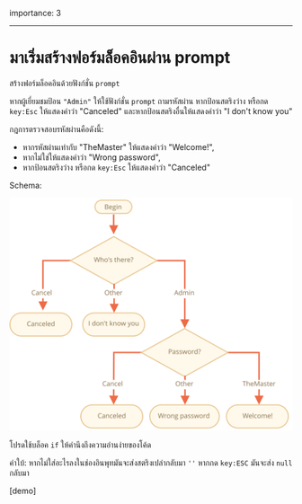 importance: 3

---

# มาเริ่มสร้างฟอร์มล็อคอินผ่าน prompt

สร้างฟอร์มล็อคอินด้วยฟังก์ชั่น `prompt`

หากผู้เยี่ยมชมป้อน `"Admin"` ให้ใช้ฟังก์ชั่น `prompt` ถามรหัสผ่าน หากป้อนสตริงว่าง หรือกด `key:Esc` ให้แสดงคำว่า "Canceled" และหากป้อนสตริงอื่นให้แสดงคำว่า "I don't know you"

กฎการตรวจสอบรหัสผ่านคือดังนี้:

- หากรหัสผ่านเท่ากับ "TheMaster" ให้แสดงคำว่า "Welcome!",
- หากไม่ใช่ให้แสดงคำว่า "Wrong password",
- หากป้อนสตริงว่าง หรือกด `key:Esc` ให้แสดงคำว่า "Canceled"

Schema:

![](ifelse_task.svg)

โปรดใช้บล็อค `if` ให้คำนึงถึงความอ่านง่ายของโค้ด

คำใบ้:  หากไม่ใส่อะไรลงในช่องอินพุทมันจะส่งสตริงเปล่ากลับมา `''` หากกด `key:ESC` มันจะส่ง `null` กลับมา

[demo]

